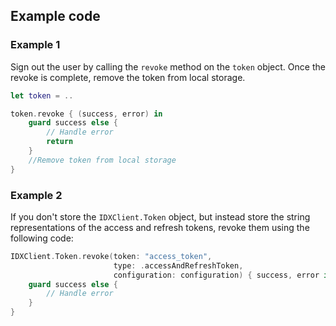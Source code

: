 ## Example code

### Example 1

Sign out the user by calling the `revoke` method on the `token` object.
Once the revoke is complete, remove the token from local storage.

```swift
let token = ..

token.revoke { (success, error) in
    guard success else {
        // Handle error
        return
    }
    //Remove token from local storage
}
```

### Example 2

If you don't store the `IDXClient.Token` object, but instead store the string
representations of the access and refresh tokens, revoke them using
the following code:

```swift
IDXClient.Token.revoke(token: "access_token",
                       type: .accessAndRefreshToken,
                       configuration: configuration) { success, error in
    guard success else {
        // Handle error
    }
}
```
